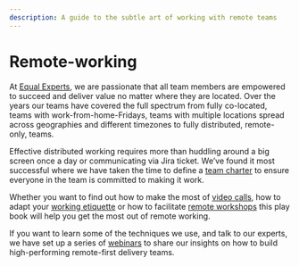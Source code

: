 ```yaml
---
description: A guide to the subtle art of working with remote teams
---
```


# Remote-working

At [Equal Experts](https://github.com/EqualExperts/remote-working-playbook/tree/1a2d5e4e6c0ea737e90fd7f718ce2598dad9024d/www.equalexperts.com), we are passionate that all team members are empowered to succeed and deliver value no matter where they are located. Over the years our teams have covered the full spectrum from fully co-located, teams with work-from-home-Fridays, teams with multiple locations spread across geographies and different timezones to fully distributed, remote-only, teams.

Effective distributed working requires more than huddling around a big screen once a day or communicating via Jira ticket. We’ve found it most successful where we have taken the time to define a [team charter](ground-rules.md) to ensure everyone in the team is committed to making it work.

Whether you want to find out how to make the most of [video calls](video-calls.md), how to adapt your [working etiquette](working-day-etiquette.md) or how to facilitate [remote workshops](remote-working-runbooks/remote-workshops.md) this play book will help you get the most out of remote working.

If you want to learn some of the techniques we use, and talk to our experts, we have set up a series of [webinars](https://www.equalexperts.com/webinar-building-high-performing-remote-first-teams) to share our insights on how to build high-performing remote-first delivery teams.

